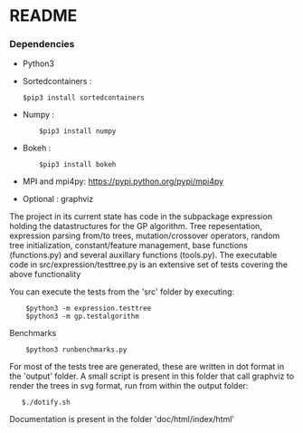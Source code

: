 # README #

### Dependencies ###
* Python3
* Sortedcontainers :

    ```
	$pip3 install sortedcontainers
    ```

* Numpy :

    ```
        $pip3 install numpy
    ```

* Bokeh :

    ```
        $pip3 install bokeh
    ```
* MPI and mpi4py:
    https://pypi.python.org/pypi/mpi4py

* Optional : graphviz

The project in its current state has code in the subpackage expression holding the datastructures for the GP algorithm. Tree repesentation, expression parsing from/to trees, mutation/crossover operators, random tree initialization, constant/feature management, base functions (functions.py) and several auxillary functions (tools.py).
The executable code in src/expression/testtree.py is an extensive set of tests covering the above functionality

You can execute the tests from the 'src' folder by executing:

```Shell
    $python3 -m expression.testtree
    $python3 -m gp.testalgorithm
```

Benchmarks

```Shell
    $python3 runbenchmarks.py
```

For most of the tests tree are generated, these are written in dot format in the 'output' folder.
A small script is present in this folder that call graphviz to render the trees in svg format, run from within the output folder:

```Shell
   $./dotify.sh
```

Documentation is present in the folder 'doc/html/index/html'
